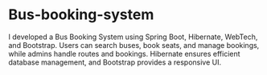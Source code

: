 # Bus-booking-system
 I developed a Bus Booking System using Spring Boot, Hibernate, WebTech, and Bootstrap. Users can search 
buses, book seats, and manage bookings, while admins handle routes and bookings. Hibernate ensures efficient 
database management, and Bootstrap provides a responsive UI. 
